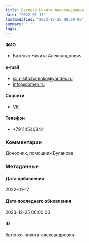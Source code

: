 ```yaml
---
title: Батенко Никита Александрович
date: "2022-01-17"
lastmodified: "2023-12-25 00:00:00"
summary: ' '
tags: 
---
```

<!--# pp1-->
<!--## Фигурант-->
<!--### Личные данные-->
#### ФИО
- Батенко Никита Александрович
#### e-mail
- sir.nikita.batenko@yandex.ru
-  info@domen.ru
#### Соцсети
- [VK](https://vk.com/comrade_nik)
#### Телефон
- +79114540844
### Комментарии
Доносчик, помощник Буланова
### Метаданные
#### Дата добавления
2022-01-17
#### Дата последнего обновления
2023-12-25 00:00:00
#### ID
батенко-никита-александрович-
<!--## END;-->

